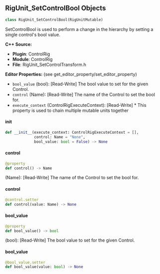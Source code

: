## RigUnit_SetControlBool Objects

```python
class RigUnit_SetControlBool(RigUnitMutable)
```

SetControlBool is used to perform a change in the hierarchy by setting a single control's bool value.

**C++ Source:**

- **Plugin**: ControlRig
- **Module**: ControlRig
- **File**: RigUnit_SetControlTransform.h

**Editor Properties:** (see get_editor_property/set_editor_property)

- ``bool_value`` (bool):  [Read-Write] The bool value to set for the given Control.
- ``control`` (Name):  [Read-Write] The name of the Control to set the bool for.
- ``execute_context`` (ControlRigExecuteContext):  [Read-Write] * This property is used to chain multiple mutable units together

<a id="unreal.RigUnit_SetControlBool.__init__"></a>

#### __init__

```python
def __init__(execute_context: ControlRigExecuteContext = [],
             control: Name = "None",
             bool_value: bool = False) -> None
```

<a id="unreal.RigUnit_SetControlBool.control"></a>

#### control

```python
@property
def control() -> Name
```

(Name):  [Read-Write] The name of the Control to set the bool for.

<a id="unreal.RigUnit_SetControlBool.control"></a>

#### control

```python
@control.setter
def control(value: Name) -> None
```

<a id="unreal.RigUnit_SetControlBool.bool_value"></a>

#### bool_value

```python
@property
def bool_value() -> bool
```

(bool):  [Read-Write] The bool value to set for the given Control.

<a id="unreal.RigUnit_SetControlBool.bool_value"></a>

#### bool_value

```python
@bool_value.setter
def bool_value(value: bool) -> None
```

<a id="unreal.RigUnit_SetMultiControlBool_Entry"></a>
